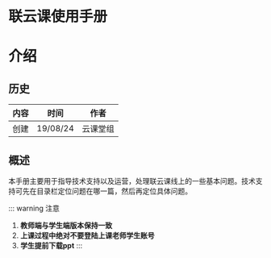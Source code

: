 # 联云课使用手册
# 介绍
## 历史
| 内容 | 时间 | 作者 |
| :-- | :--: | :--: |
| 创建 | 19/08/24 | 云课堂组 |

## 概述
本手册主要用于指导技术支持以及运营，处理联云课线上的一些基本问题。技术支持可先在目录栏定位问题在哪一篇，然后再定位具体问题。

 ::: warning  注意
  1. **教师端与学生端版本保持一致** 
  2. **上课过程中绝对不要登陆上课老师学生账号**
  3. **学生提前下载ppt**
 :::

